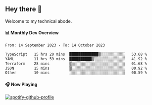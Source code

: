## Hey there 👋

Welcome to my technical abode.

#### 📊 Monthly Dev Overview
<!--START_SECTION:waka-->

```txt
From: 14 September 2023 - To: 14 October 2023

TypeScript   15 hrs 20 mins  █████████████▒░░░░░░░░░░░   53.68 %
YAML         11 hrs 59 mins  ██████████▒░░░░░░░░░░░░░░   41.92 %
Terraform    28 mins         ▒░░░░░░░░░░░░░░░░░░░░░░░░   01.68 %
JSON         15 mins         ▒░░░░░░░░░░░░░░░░░░░░░░░░   00.92 %
Other        10 mins         ░░░░░░░░░░░░░░░░░░░░░░░░░   00.59 %
```

<!--END_SECTION:waka-->

#### 🎧 Now Playing

[![spotify-github-profile](https://spotify-github-profile.vercel.app/api/view?uid=james2mid&cover_image=true&theme=natemoo-re)](https://open.spotify.com/user/james2mid?si=2b3baf2b09cb499e)
